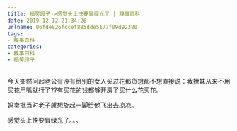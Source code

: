 ```yaml
---
title: 搞笑段子->感觉头上快要冒绿光了 | 糗事百科
date: 2019-12-12 21:34:26
urlname: 06fde826fccef885dde5177f09d92380
tags: 
- 糗事百科
categories:
- 糗事百科
- 搞笑段子
---
```

今天突然问起老公有没有给别的女人买过花那货想都不想直接说：我撩妹从来不用买花用嘴就行了??有买花的钱都够开房了买什么花买花。

妈卖批当时老子就想旋起一脚给他飞出去凉凉。

感觉头上快要冒绿光了。。。


